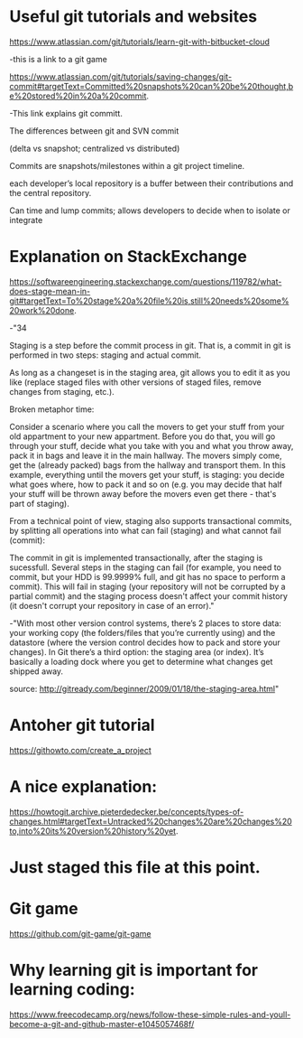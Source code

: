 # Useful git tutorials and websites

https://www.atlassian.com/git/tutorials/learn-git-with-bitbucket-cloud

-this is a link to a git game 

https://www.atlassian.com/git/tutorials/saving-changes/git-commit#targetText=Committed%20snapshots%20can%20be%20thought,be%20stored%20in%20a%20commit.

-This link explains git committ.

The differences between git and SVN commit 

(delta vs snapshot; centralized vs distributed)

Commits are snapshots/milestones within a git project timeline.

each developer’s local repository is a buffer between their contributions and the central repository.

Can time and lump commits; allows developers to decide when to isolate or integrate

# Explanation on StackExchange

https://softwareengineering.stackexchange.com/questions/119782/what-does-stage-mean-in-git#targetText=To%20stage%20a%20file%20is,still%20needs%20some%20work%20done.

-"34

Staging is a step before the commit process in git. That is, a commit in git is performed in two steps: staging and actual commit.

As long as a changeset is in the staging area, git allows you to edit it as you like (replace staged files with other versions of staged files, remove changes from staging, etc.).

Broken metaphor time:

Consider a scenario where you call the movers to get your stuff from your old appartment to your new appartment. Before you do that, you will go through your stuff, decide what you take with you and what you throw away, pack it in bags and leave it in the main hallway. The movers simply come, get the (already packed) bags from the hallway and transport them. In this example, everything until the movers get your stuff, is staging: you decide what goes where, how to pack it and so on (e.g. you may decide that half your stuff will be thrown away before the movers even get there - that's part of staging).

From a technical point of view, staging also supports transactional commits, by splitting all operations into what can fail (staging) and what cannot fail (commit):

The commit in git is implemented transactionally, after the staging is sucessfull. Several steps in the staging can fail (for example, you need to commit, but your HDD is 99.9999% full, and git has no space to perform a commit). This will fail in staging (your repository will not be corrupted by a partial commit) and the staging process doesn't affect your commit history (it doesn't corrupt your repository in case of an error)."

-"With most other version control systems, there’s 2 places to store data: your working copy (the folders/files that you’re currently using) and the datastore (where the version control decides how to pack and store your changes). In Git there’s a third option: the staging area (or index). It’s basically a loading dock where you get to determine what changes get shipped away.

source: http://gitready.com/beginner/2009/01/18/the-staging-area.html"

# Antoher git tutorial
https://githowto.com/create_a_project

# A nice explanation:
https://howtogit.archive.pieterdedecker.be/concepts/types-of-changes.html#targetText=Untracked%20changes%20are%20changes%20to,into%20its%20version%20history%20yet.

# Just staged this file at this point.

# Git game

https://github.com/git-game/git-game

# Why learning git is important for learning coding:

https://www.freecodecamp.org/news/follow-these-simple-rules-and-youll-become-a-git-and-github-master-e1045057468f/